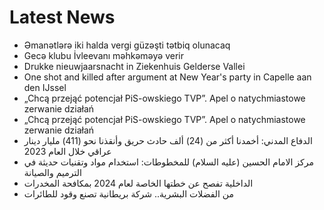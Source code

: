 # Latest News
-  Əmanətlərə iki halda vergi güzəşti tətbiq olunacaq
-  Gecə klubu İvleevanı məhkəməyə verir
-  Drukke nieuwjaarsnacht in Ziekenhuis Gelderse Vallei
-  One shot and killed after argument at New Year's party in Capelle aan den IJssel
-  „Chcą przejąć potencjał PiS-owskiego TVP”. Apel o natychmiastowe zerwanie działań
-  „Chcą przejąć potencjał PiS-owskiego TVP”. Apel o natychmiastowe zerwanie działań
-  الدفاع المدني: أخمدنا أكثر من (24) ألف حادث حريق وأنقذنا نحو (411) مليار دينار عراقي خلال العام 2023
-  مركز الامام الحسين (عليه السلام) للمخطوطات: استخدام مواد وتقنيات حديثة في الترميم والصيانة
-  الداخلية تفصح عن خطتها الخاصة لعام 2024 بمكافحة المخدرات
-  من الفضلات البشرية.. شركة بريطانية تصنع وقود للطائرات
